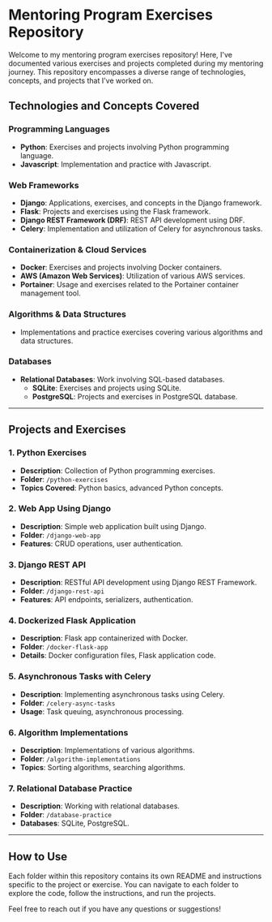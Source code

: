 # Mentoring Program Exercises Repository

Welcome to my mentoring program exercises repository! Here, I've documented various exercises and projects completed during my mentoring journey. This repository encompasses a diverse range of technologies, concepts, and projects that I've worked on.

## Technologies and Concepts Covered

### Programming Languages
- **Python**: Exercises and projects involving Python programming language.
- **Javascript**: Implementation and practice with Javascript.

### Web Frameworks
- **Django**: Applications, exercises, and concepts in the Django framework.
- **Flask**: Projects and exercises using the Flask framework.
- **Django REST Framework (DRF)**: REST API development using DRF.
- **Celery**: Implementation and utilization of Celery for asynchronous tasks.

### Containerization & Cloud Services
- **Docker**: Exercises and projects involving Docker containers.
- **AWS (Amazon Web Services)**: Utilization of various AWS services.
- **Portainer**: Usage and exercises related to the Portainer container management tool.

### Algorithms & Data Structures
- Implementations and practice exercises covering various algorithms and data structures.

### Databases
- **Relational Databases**: Work involving SQL-based databases.
    - **SQLite**: Exercises and projects using SQLite.
    - **PostgreSQL**: Projects and exercises in PostgreSQL database.

---

## Projects and Exercises

### 1. Python Exercises
- **Description**: Collection of Python programming exercises.
- **Folder**: `/python-exercises`
- **Topics Covered**: Python basics, advanced Python concepts.

### 2. Web App Using Django
- **Description**: Simple web application built using Django.
- **Folder**: `/django-web-app`
- **Features**: CRUD operations, user authentication.

### 3. Django REST API
- **Description**: RESTful API development using Django REST Framework.
- **Folder**: `/django-rest-api`
- **Features**: API endpoints, serializers, authentication.

### 4. Dockerized Flask Application
- **Description**: Flask app containerized with Docker.
- **Folder**: `/docker-flask-app`
- **Details**: Docker configuration files, Flask application code.

### 5. Asynchronous Tasks with Celery
- **Description**: Implementing asynchronous tasks using Celery.
- **Folder**: `/celery-async-tasks`
- **Usage**: Task queuing, asynchronous processing.

### 6. Algorithm Implementations
- **Description**: Implementations of various algorithms.
- **Folder**: `/algorithm-implementations`
- **Topics**: Sorting algorithms, searching algorithms.

### 7. Relational Database Practice
- **Description**: Working with relational databases.
- **Folder**: `/database-practice`
- **Databases**: SQLite, PostgreSQL.

---

## How to Use

Each folder within this repository contains its own README and instructions specific to the project or exercise. You can navigate to each folder to explore the code, follow the instructions, and run the projects.

Feel free to reach out if you have any questions or suggestions!
